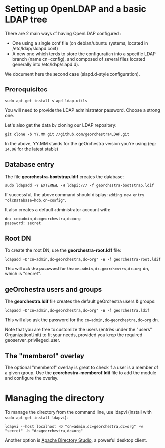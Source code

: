 # Setting up OpenLDAP and a basic LDAP tree

There are 2 main ways of having OpenLDAP configured :
 * One using a single conf file (on debian/ubuntu systems, located in /etc/ldap/sldapd.conf)
 * A new one which tends to store the configuration into a specific LDAP branch (name cn=config), and composed of several files located generally into /etc/ldap/slapd.d).

We document here the second case (slapd.d-style configuration).


## Prerequisites

```
sudo apt-get install slapd ldap-utils
```

You will need to provide the LDAP administrator password. Choose a strong one.


Let's also get the data by cloning our LDAP repository:
```
git clone -b YY.MM git://github.com/georchestra/LDAP.git
```
In the above, YY.MM stands for the geOrchestra version you're using (eg: ```14.06``` for the latest stable)


## Database entry

The file **georchestra-bootstrap.ldif** creates the database:

```
sudo ldapadd -Y EXTERNAL -H ldapi:/// -f georchestra-bootstrap.ldif
```

If successful, the above command should display: ```adding new entry "olcDatabase=hdb,cn=config"```.

It also creates a default administrator account with:
```
dn: cn=admin,dc=georchestra,dc=org
password: secret
```


## Root DN

To create the root DN, use the **georchestra-root.ldif** file:

```
ldapadd -D"cn=admin,dc=georchestra,dc=org" -W -f georchestra-root.ldif
```

This will ask the password for the ```cn=admin,dc=georchestra,dc=org``` dn, which is "secret".



## geOrchestra users and groups

The **georchestra.ldif** file creates the default geOrchestra users & groups:

```
ldapadd -D"cn=admin,dc=georchestra,dc=org" -W -f georchestra.ldif
```

This will also ask the password for the ```cn=admin,dc=georchestra,dc=org``` dn.


Note that you are free to customize the users (entries under the "users" OrganizationUnit) to fit your needs, provided you keep the required geoserver_privileged_user.


## The "memberof" overlay

The optional "memberof" overlay is great to check if a user is a member of a given group.
Use the **georchestra-memberof.ldif** file to add the module and configure the overlay.


# Managing the directory

To manage the directory from the command line, use ldapvi (install with ```sudo apt-get install ldapvi```):

```
ldapvi --host localhost -D "cn=admin,dc=georchestra,dc=org" -w "secret" -b "dc=georchestra,dc=org"
```

Another option is [Apache Directory Studio](http://directory.apache.org/studio/), a powerful desktop client.
